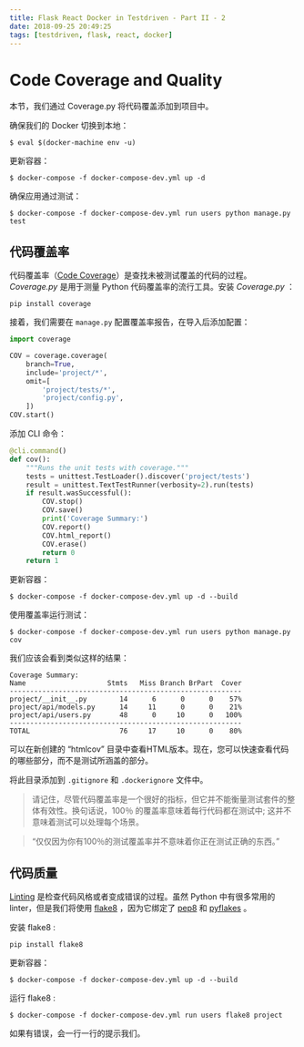 ```yaml
---
title: Flask React Docker in Testdriven - Part II - 2
date: 2018-09-25 20:49:25
tags: [testdriven, flask, react, docker]
---
```

# Code Coverage and Quality

本节，我们通过 Coverage.py 将代码覆盖添加到项目中。

<!-- more -->

确保我们的 Docker 切换到本地：
```
$ eval $(docker-machine env -u)
```


更新容器：
```
$ docker-compose -f docker-compose-dev.yml up -d
```

确保应用通过测试：
```
$ docker-compose -f docker-compose-dev.yml run users python manage.py test
```

## 代码覆盖率
代码覆盖率（[Code Coverage](https://en.wikipedia.org/wiki/Code_coverage)）是查找未被测试覆盖的代码的过程。*Coverage.py* 是用于测量 Python 代码覆盖率的流行工具。安装 *Coverage.py* ：
```
pip install coverage
```

接着，我们需要在 `manage.py` 配置覆盖率报告，在导入后添加配置：
```python
import coverage

COV = coverage.coverage(
    branch=True,
    include='project/*',
    omit=[
        'project/tests/*',
        'project/config.py',
    ])
COV.start()
```


添加 CLI 命令：
```python
@cli.command()
def cov():
    """Runs the unit tests with coverage."""
    tests = unittest.TestLoader().discover('project/tests')
    result = unittest.TextTestRunner(verbosity=2).run(tests)
    if result.wasSuccessful():
        COV.stop()
        COV.save()
        print('Coverage Summary:')
        COV.report()
        COV.html_report()
        COV.erase()
        return 0
    return 1
```

更新容器：
```
$ docker-compose -f docker-compose-dev.yml up -d --build
```

使用覆盖率运行测试：
```
$ docker-compose -f docker-compose-dev.yml run users python manage.py cov
```

我们应该会看到类似这样的结果：
```
Coverage Summary:
Name                    Stmts   Miss Branch BrPart  Cover
---------------------------------------------------------
project/__init__.py        14      6      0      0    57%
project/api/models.py      14     11      0      0    21%
project/api/users.py       48      0     10      0   100%
---------------------------------------------------------
TOTAL                      76     17     10      0    80%
```

可以在新创建的 “htmlcov” 目录中查看HTML版本。现在，您可以快速查看代码的哪些部分，而不是测试所涵盖的部分。

将此目录添加到 `.gitignore` 和 `.dockerignore` 文件中。

> 请记住，尽管代码覆盖率是一个很好的指标，但它并不能衡量测试套件的整体有效性。换句话说，100％ 的覆盖率意味着每行代码都在测试中; 这并不意味着测试可以处理每个场景。

> “仅仅因为你有100％的测试覆盖率并不意味着你正在测试正确的东西。”

## 代码质量
[Linting](https://stackoverflow.com/a/8503586/1799408) 是检查代码风格或者变成错误的过程。虽然 Python 中有很多常用的 linter，但是我们将使用 [flake8](https://gitlab.com/pycqa/flake8) ，因为它绑定了 [pep8](https://pypi.python.org/pypi/pep8) 和 [pyflakes](https://pypi.python.org/pypi/pyflakes) 。

安装 flake8 :
```
pip install flake8
```

更新容器：
```
$ docker-compose -f docker-compose-dev.yml up -d --build
```

运行 flake8 :
```
$ docker-compose -f docker-compose-dev.yml run users flake8 project
```

如果有错误，会一行一行的提示我们。
